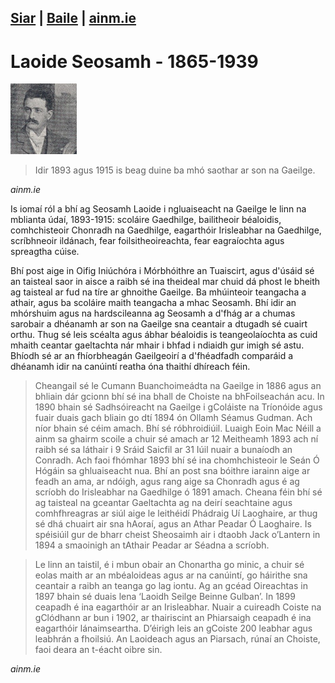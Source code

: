 [Siar](/daoine.xml) | [Baile](/index.html) | [ainm.ie](https://www.ainm.ie/Bio.aspx?ID=25)
------------------
# Laoide Seosamh - 1865-1939

![](/pic/laoide.png)

> Idir 1893 agus 1915 is beag duine ba mhó saothar ar son na Gaeilge.

*ainm.ie*

Is iomaí ról a bhí ag Seosamh Laoide i ngluaiseacht na Gaeilge le linn na
mblianta údaí, 1893-1915:  scoláire Gaedhilge, bailitheoir béaloidis, comhchisteoir
Chonradh na Gaedhilge, eagarthóir Irisleabhar na Gaedhilge, scríbhneoir ildánach,
fear foilsitheoireachta, fear eagraíochta agus spreagtha cúise.


Bhí post aige in Oifig Iniúchóra i Mórbhóithre an Tuaiscirt, agus d'úsáid
sé an taisteal saor in aisce a raibh sé ina theideal mar chuid dá phost le
bheith ag taisteal ar fud na tíre ar ghnoithe Gaeilge. Ba mhúinteoir
teangacha a athair, agus ba scoláire maith teangacha a mhac Seosamh. Bhí
idir an mhórshuim agus na hardscileanna ag Seosamh a d'fhág ar a chumas
sarobair a dhéanamh ar son na Gaeilge sna ceantair a dtugadh sé cuairt
orthu. Thug sé leis scéalta agus ábhar béaloidis is teangeolaíochta as cuid
mhaith ceantar gaeltachta nár mhair i bhfad i ndiaidh gur imigh sé astu.
Bhíodh sé ar an fhíorbheagán Gaeilgeoirí a d'fhéadfadh comparáid a dhéanamh
idir na canúintí reatha óna thaithí dhíreach féin.

> Cheangail sé le Cumann Buanchoimeádta na Gaeilge in 1886 agus an bhliain
dár gcionn bhí sé ina bhall de Choiste na bhFoilseachán acu. In 1890 bhain
sé Sadhsóireacht na Gaeilge i gColáiste na Tríonóide agus fuair duais gach
bliain go dtí 1894 ón Ollamh Séamus Gudman. Ach níor bhain sé céim amach.
Bhí sé róbhroidiúil. Luaigh Eoin Mac Néill a ainm sa ghairm scoile a chuir
sé amach ar 12 Meitheamh 1893 ach ní raibh sé sa láthair i 9 Sráid Saicfil
ar 31 Iúil nuair a bunaíodh an Conradh. Ach faoi fhómhar 1893 bhí sé ina
chomhchisteoir le Seán Ó Hógáin sa ghluaiseacht nua. Bhí an post sna
bóithre iarainn aige ar feadh an ama, ar ndóigh, agus rang aige sa Chonradh
agus é ag scríobh do Irisleabhar na Gaedhilge ó 1891 amach. Cheana féin bhí
sé ag taisteal na gceantar Gaeltachta ag na deirí seachtaine agus
comhfhreagras ar siúl aige le leithéidí Phádraig Uí Laoghaire, ar thug sé
dhá chuairt air sna hAoraí, agus an Athar Peadar Ó Laoghaire. Is spéisiúil
gur de bharr cheist Sheosaimh air i dtaobh Jack o’Lantern in 1894 a
smaoinigh an tAthair Peadar ar Séadna a scríobh.

> Le linn an taistil, é i mbun obair an Chonartha go minic, a chuir sé
eolas maith ar an mbéaloideas agus ar na canúintí, go háirithe sna ceantair
a raibh an teanga go lag iontu. Ag an gcéad Oireachtas in 1897 bhain sé
duais lena ‘Laoidh Seilge Beinne Gulban’. In 1899 ceapadh é ina eagarthóir
ar an Irisleabhar. Nuair a cuireadh Coiste na gClódhann ar bun i 1902, ar
thairiscint an Phiarsaigh ceapadh é ina eagarthóir lánaimseartha. D’éirigh
leis an gCoiste 200 leabhar agus leabhrán a fhoilsiú. An Laoideach agus an
Piarsach, rúnaí an Choiste, faoi deara an t-éacht oibre sin.

*ainm.ie*
